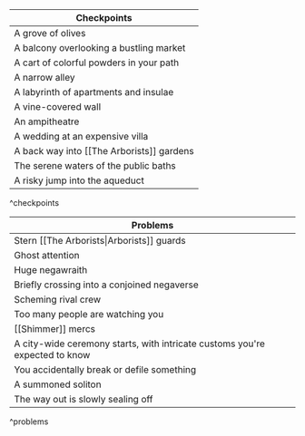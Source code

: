 
| Checkpoints |
| ---- |
| A grove of olives |
| A balcony overlooking a bustling market |
| A cart of colorful powders in your path |
| A narrow alley |
| A labyrinth of apartments and insulae |
| A vine-covered wall |
| An ampitheatre |
| A wedding at an expensive villa |
| A back way into [[The Arborists]] gardens |
| The serene waters of the public baths |
| A risky jump into the aqueduct |
^checkpoints

| Problems |
| ---- |
| Stern [[The Arborists\|Arborists]] guards |
| Ghost attention |
| Huge negawraith |
| Briefly crossing into a conjoined negaverse |
| Scheming rival crew |
| Too many people are watching you |
| [[Shimmer]] mercs |
| A city-wide ceremony starts, with intricate customs you're expected to know |
| You accidentally break or defile something |
| A summoned soliton |
| The way out is slowly sealing off |

^problems